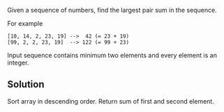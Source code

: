 Given a sequence of numbers, find the largest pair sum in the sequence.

For example
```
[10, 14, 2, 23, 19] -->  42 (= 23 + 19)
[99, 2, 2, 23, 19]  --> 122 (= 99 + 23)
```

Input sequence contains minimum two elements and every element is an integer.

## Solution
Sort array in descending order. Return sum of first and second element.
